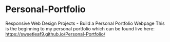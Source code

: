 # Personal-Portfolio
Responsive Web Design Projects - Build a Personal Portfolio Webpage
This is the beginning to my personal portfolio which can be found live here: https://sweetleaf9.github.io/Personal-Portfolio/
